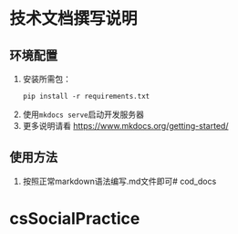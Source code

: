 # 技术文档撰写说明
## 环境配置
1. 安装所需包：  
    ```
    pip install -r requirements.txt
    ```
2. 使用`mkdocs serve`启动开发服务器
3. 更多说明请看 https://www.mkdocs.org/getting-started/

## 使用方法
1. 按照正常markdown语法编写.md文件即可# cod_docs
# csSocialPractice
